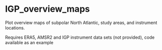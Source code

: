 # IGP_overview_maps
Plot overview maps of subpolar North Atlantic, study areas, and instrument locations.

Requires ERA5, AMSR2 and IGP instrument data sets (not provided), code available as an example
